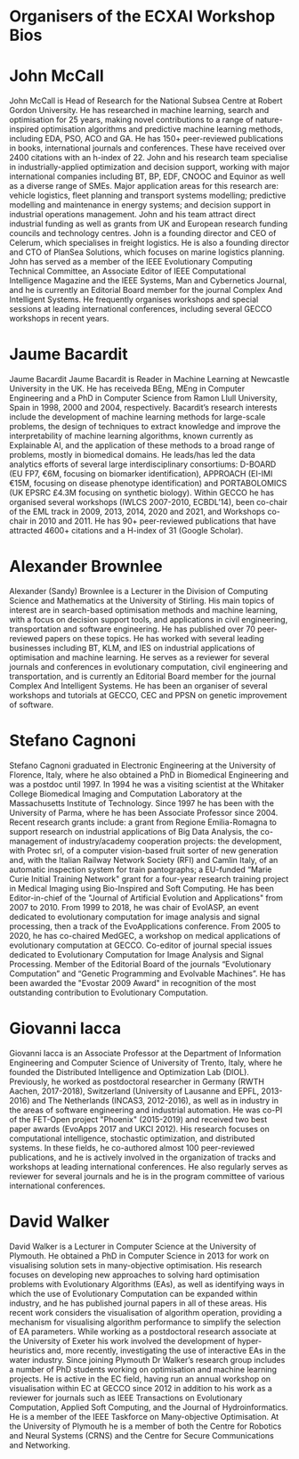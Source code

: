# Organisers of the ECXAI Workshop Bios

# John McCall
John McCall is Head of Research for the National Subsea Centre at Robert Gordon University. He has researched in machine learning, search and optimisation for 25 years, making novel contributions to a range of nature-inspired optimisation algorithms and predictive machine learning methods, including EDA, PSO, ACO and GA. He has 150+ peer-reviewed publications in books, international journals and conferences. These have received over 2400 citations with an h-index of 22. John and his research team specialise in industrially-applied optimization and decision support, working with major international companies including BT, BP, EDF, CNOOC and Equinor as well as a diverse range of SMEs. Major application areas for this research are: vehicle logistics, fleet planning and transport systems modelling; predictive modelling and maintenance in energy systems; and decision support in industrial operations management. John and his team attract direct industrial funding as well as grants from UK and European research funding councils and technology centres. John is a founding director and CEO of Celerum, which specialises in freight logistics. He is also a founding director and CTO of PlanSea Solutions, which focuses on marine logistics planning. John has served as a member of the IEEE Evolutionary Computing Technical Committee, an Associate Editor of IEEE Computational Intelligence Magazine and the IEEE Systems, Man and Cybernetics Journal, and he is currently an Editorial Board member for the journal Complex And Intelligent Systems. He frequently organises workshops and special sessions at leading international conferences, including several GECCO workshops in recent years.

# Jaume Bacardit
Jaume Bacardit
Jaume Bacardit is Reader in Machine Learning at Newcastle University in the UK. He has receiveda BEng, MEng in Computer Engineering and a PhD in Computer Science from Ramon Llull University, Spain in 1998, 2000 and 2004, respectively. Bacardit’s research interests include the development of machine learning methods for large-scale problems, the design of techniques to extract knowledge and improve the interpretability of machine learning algorithms, known currently as Explainable AI, and the application of these methods to a broad range of problems, mostly in biomedical domains. He leads/has led the data analytics efforts of several large interdisciplinary consortiums: D-BOARD (EU FP7, €6M, focusing on biomarker identification), APPROACH (EI-IMI €15M, focusing on disease phenotype identification) and PORTABOLOMICS (UK EPSRC £4.3M focusing on synthetic biology). Within GECCO he has organised several workshops (IWLCS 2007-2010, ECBDL’14), been co-chair of the EML track in 2009, 2013, 2014, 2020 and 2021, and Workshops co-chair in 2010 and 2011. He has 90+ peer-reviewed publications that have attracted 4600+ citations and a H-index of 31 (Google Scholar).

# Alexander Brownlee
Alexander (Sandy) Brownlee is a Lecturer in the Division of Computing Science and Mathematics at the University of Stirling. His main topics of interest are in search-based optimisation methods and machine learning, with a focus on decision support tools, and applications in civil engineering, transportation and software engineering. He has published over 70 peer-reviewed papers on these topics. He has worked with several leading businesses including BT, KLM, and IES on industrial applications of optimisation and machine learning. He serves as a reviewer for several journals and conferences in evolutionary computation, civil engineering and transportation, and is currently an Editorial Board member for the journal Complex And Intelligent Systems. He has been an organiser of several workshops and tutorials at GECCO, CEC and PPSN on genetic improvement of software.

# Stefano Cagnoni
Stefano Cagnoni graduated in Electronic Engineering at the University of Florence, Italy, where he also obtained a PhD in Biomedical Engineering and was a postdoc until 1997. In 1994 he was a visiting scientist at the Whitaker College Biomedical Imaging and Computation Laboratory at the Massachusetts Institute of Technology. Since 1997 he has been with the University of Parma, where he has been Associate Professor since 2004. Recent research grants include: a grant from Regione Emilia-Romagna to support research on industrial applications of Big Data Analysis, the co-management of industry/academy cooperation projects: the development, with Protec srl, of a computer vision-based fruit sorter of new generation and, with the Italian Railway Network Society (RFI) and Camlin Italy, of an automatic inspection system for train pantographs; a EU-funded “Marie Curie Initial Training Network" grant for a four-year research training project in Medical Imaging using Bio-Inspired and Soft Computing. He has been Editor-in-chief of the "Journal of Artificial Evolution and Applications" from 2007 to 2010. From 1999 to 2018, he was chair of EvoIASP, an event dedicated to evolutionary computation for image analysis and signal processing, then a track of the EvoApplications conference. From 2005 to 2020, he has co-chaired MedGEC, a workshop on medical applications of evolutionary computation at GECCO. Co-editor of journal special issues dedicated to Evolutionary Computation for Image Analysis and Signal Processing. Member of the Editorial Board of the journals “Evolutionary Computation” and “Genetic Programming and Evolvable Machines”. He has been awarded the "Evostar 2009 Award" in recognition of the most outstanding contribution to Evolutionary Computation.

# Giovanni Iacca
Giovanni Iacca is an Associate Professor at the Department of Information Engineering and Computer Science of University of Trento, Italy, where he founded the Distributed Intelligence and Optimization Lab (DIOL). Previously, he worked as postdoctoral researcher in Germany (RWTH Aachen, 2017-2018), Switzerland (University of Lausanne and EPFL, 2013-2016) and The Netherlands (INCAS3, 2012-2016), as well as in industry in the areas of software engineering and industrial automation. He was co-PI of the FET-Open project "Phoenix" (2015-2019) and received two best paper awards (EvoApps 2017 and UKCI 2012). His research focuses on computational intelligence, stochastic optimization, and distributed systems. In these fields, he co-authored almost 100 peer-reviewed publications, and he is actively involved in the organization of tracks and workshops at leading international conferences. He also regularly serves as reviewer for several journals and he is in the program committee of various international conferences.

# David Walker
David Walker is a Lecturer in Computer Science at the University of Plymouth. He obtained a PhD in Computer Science in 2013 for work on visualising solution sets in many-objective optimisation. His research focuses on developing new approaches to solving hard optimisation problems with Evolutionary Algorithms (EAs), as well as identifying ways in which the use of Evolutionary Computation can be expanded within industry, and he has published journal papers in all of these areas. His recent work considers the visualisation of algorithm operation, providing a mechanism for visualising algorithm performance to simplify the selection of EA parameters. While working as a postdoctoral research associate at the University of Exeter his work involved the development of hyper-heuristics and, more recently, investigating the use of interactive EAs in the water industry. Since joining Plymouth Dr Walker’s research group includes a number of PhD students working on optimisation and machine learning projects. He is active in the EC field, having run an annual workshop on visualisation within EC at GECCO since 2012 in addition to his work as a reviewer for journals such as IEEE Transactions on Evolutionary Computation, Applied Soft Computing, and the Journal of Hydroinformatics. He is a member of the IEEE Taskforce on Many-objective Optimisation. At the University of Plymouth he is a member of both the Centre for Robotics and Neural Systems (CRNS) and the Centre for Secure Communications and Networking.
